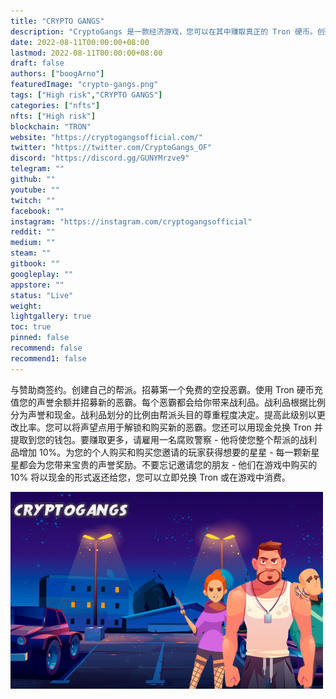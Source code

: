```yaml
---
title: "CRYPTO GANGS"
description: "CryptoGangs 是一款经济游戏，您可以在其中赚取真正的 Tron 硬币。创建自己的帮派，雇佣土匪并赚钱！"
date: 2022-08-11T00:00:00+08:00
lastmod: 2022-08-11T00:00:00+08:00
draft: false
authors: ["boogArno"]
featuredImage: "crypto-gangs.png"
tags: ["High risk","CRYPTO GANGS"]
categories: ["nfts"]
nfts: ["High risk"]
blockchain: "TRON"
website: "https://cryptogangsofficial.com/"
twitter: "https://twitter.com/CryptoGangs_OF"
discord: "https://discord.gg/GUNYMrzve9"
telegram: ""
github: ""
youtube: ""
twitch: ""
facebook: ""
instagram: "https://instagram.com/cryptogangsofficial"
reddit: ""
medium: ""
steam: ""
gitbook: ""
googleplay: ""
appstore: ""
status: "Live"
weight: 
lightgallery: true
toc: true
pinned: false
recommend: false
recommend1: false
---
```

<p>与赞助商签约。创建自己的帮派。招募第一个免费的空投恶霸。使用 Tron 硬币充值您的声誉余额并招募新的恶霸。每个恶霸都会给你带来战利品。战利品根据比例分为声誉和现金。战利品划分的比例由帮派头目的尊重程度决定。提高此级别以更改比率。您可以将声望点用于解锁和购买新的恶霸。您还可以用现金兑换 Tron 并提取到您的钱包。要赚取更多，请雇用一名腐败警察 - 他将使您整个帮派的战利品增加 10%。为您的个人购买和购买您邀请的玩家获得想要的星星 - 每一颗新星星都会为您带来宝贵的声誉奖励。不要忘记邀请您的朋友 - 他们在游戏中购买的 10% 将以现金的形式返还给您，您可以立即兑换 Tron 或在游戏中消费。</p>

![cryptogangs-dapp-high-risk-tron-image1-500x315_d4b6e6b7e6fb29fc8c29d6064fb8f82c](cryptogangs-dapp-high-risk-tron-image1-500x315_d4b6e6b7e6fb29fc8c29d6064fb8f82c.png)
